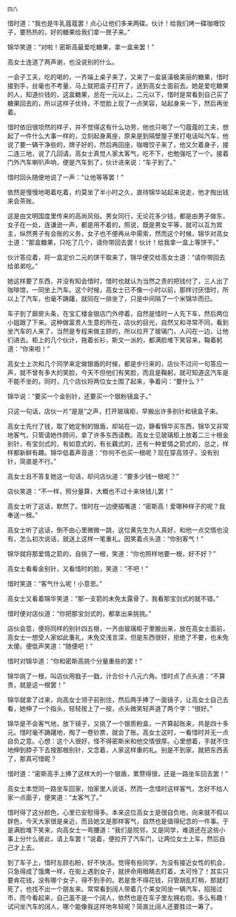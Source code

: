     四八 

   惜时道：“我也是牛乳蔻蔻罢！点心让他们多来两碟。伙计！给我们烤一碟咖喱饺子，要热热的，好的糖果给我们拿一匣子来。”

   锦华笑道：“对啦！密斯高最爱吃糖果，拿一盒来罢！”

   高女士连道了两声谢，也没说别的什么。

   一会子工夫，吃的喝的，一齐端上桌子来了，又来了一盒装潢极美丽的糖果，惜时接到手，丝毫也不考量，马上就把盒子打开了，送到高女士面前去。她是爱吃糖果的人，知道价钱的，这盒糖果，总在一元以上，二元以下，惜时是常看到自己买了糖果回去的，所以这样子优待，不觉脸上现了一点笑容，站起身来一下，然后再坐着。

   惜时依旧很坦然的样子，并不觉得这有什么功劳，他也只喝了一勺蔻蔻的工夫，想起了一件什么大事一样的，立刻起身离座，原来是到隔壁屋子里打电话叫汽车，他说了要一辆干净些的，牌子好的，然后再回座，咖喱饺子来了，他又欠着身子，接二连三地，说了几回请，高女士真觉人家太客气，吃不下，也勉强吃了一个。接着门外汽车喇叭声响，便是汽车到了，伙计进来说：“车子到了。”

   惜时回头随便地说了一声：“让他等等罢！”

   依然是慢慢地喝着吃着，约莫坐了半小时之久，直待锦华站起来说走，他才掏出钱来会茶账。

   这是由文明国度里传来的高尚风俗。男女同行，无论花多少钱，都是由男子做东，女子在一处，连谦逊一声，都是用不着的，照说，既是男女平等，就可以互为宾主，纵然男子有会账的义务，女子也不便再从中需索，然而这个时候，锦华对高女士道：“那盒糖果，只吃了几个，请你带回去罢！伙计！给我拿一盒上等饼干。”

   伙计答应着，将一盒定价二元的饼干取来了，锦华便交给高女士道：“请你带回去给弟弟吃。”

   她这样要了东西，并没有知会惜时，惜时也就认为当然之责的把钱付了，三人出了咖啡馆，一同坐上汽车。这个时候，高女士已不像一小时以前，那样讨厌惜时，所以上了汽车，也毫不踌躇，就同在一排坐了，只是中间隔了一个米锦华而已。

   车子到了廊房头条，在宝汇楼金银店门外停着，自然是惜时一人先下车，然后两位小姐跟了下来。这种做富贵人生意的所在，店伙的目光，自然又和寻常不同，看到坐汽车的人来了，当然是专程来做主顾的，所以拉开了玻璃门，人闪在一边，让他们进去。柜上的几个伙计，拖着长衫，斯文一派的，都满脸堆下笑容来，鞠着躬道：“你来啦！”

   高女士上次和几个同学来定做银盾的时候，都是步行来的，店伙不过问一句答应一声，就不曾有多大的笑脸，今天不但他们有笑脸，而且是鞠躬，就可知道这汽车是不能不坐的，同时，几个店伙将两位女士围了起来，争着问：“要什么？”

   锦华说：“要买一个金别针，还要买一个银粉镜盒子。”

   只这一句话，店伙一片“是是”之声，打开玻璃柜，早搬出许多别针和镜盒子来。

   高女士先付了钱，取了她定制的银盾，却站在一边，静看锦华买东西，锦华又非常地客气，只管请她作顾问，拿了许多东西请教。高女士见玻璃柜上放着二三十根金别针，有宝剑式的，有如意式的，有长藕式的，还有一种爱情之箭式的，总之，样样都新鲜有趣。锦华低着声音道：“你何不也买一根呢？现在穿高领子，没有别针，简直是不行。”

   高女士且不答复她这一句话，却问店伙道：“要多少钱一根呢？”

   店伙笑道：“不一样，照分量算，大概也不过十来块钱儿罢！”

   高女士听了这话，默然了。惜时在一边便插嘴道：“密斯高！爱哪种样子的呢？我奉送一根。”

   高女士听了这话，倒不由心里微微一跳，这位黄先生为人真好，和他一点交情也没有，怎么初次说话，就送上这样一笔重礼。因笑着点头道：“你别客气！”

   锦华就将那爱情之箭的，自挑了一根，笑道：“你也照样地要一根，好不好？”

   高女士看看金别针，又看惜时的脸，笑道：“不吧！”

   惜时笑道：“客气什么呢！小意思。”

   高女士又看着锦华笑道：“那一支箭的未免太露骨了，我看那宝剑式的就不错。”

   惜时便对店伙道：“你把那宝剑式的，都拿出来挑挑。”

   店伙会意，便将同样的别针四五根，一齐由玻璃柜子里搬出来，放在高女士面前，高女士一想受人家如此重礼，未免交浅言深，但是东西很好，拒绝了不要，也未免太傻。便低声笑道：“随便吧！”

   惜时对锦华道：“你和密斯高挑个分量重些的罢！”

   锦华挑了一根，叫店伙用戥子一戥，计合价十八元六角。惜时点了点头道：“不算贵，就是这一根罢！”

   锦华就拿了过来，向高女士领子前别住，然后两手捧了一面镜子，让高女士自己去看，她伸了一个指头，轻轻按上了一按，点头微笑轻声道了两个字：“很好。”

   锦华是不会客气地，放下镜子，又挑了一个银质粉盒，一齐算起账来，共是四十多元。惜时毫不踌躇地，掏了一卷钞票，就会了账。高女士这时，一看惜时并无一点自负之意。心想：这个人很好，怪不得密斯米和他交情很厚。心里想着，手就不住地伸到脖子下去按那根别针，又念着，人家这样重的礼。别是不到家，就把东西丢了，那真可惜昵？

   惜时道：“密斯高手上捧了这样大的一个银盾，累赘得很，还是一路坐车回去罢！”

   高女士本觉同一路坐车回家，怕家里人说话，然而一念惜时这样客气，怎好不给人家一点面子，便笑道：“太客气了。”

   惜时得了这分颜色，心里已安慰得多。本来这位高女士是很自负地，向来就不假以辞色，今天大家很是亲近，而且她又是那样客气，自然也是值得纪念的一件事。于是满脸堆下笑来，向高女士一弯腰道：“我们是院邻，又是同学，难道还在这些小事上分什么彼此，请上车罢！”说着，便拉开了汽车门，让两位女士上车，然后自己才上去。

   到了车子上，惜时左顾右盼，好不快活。觉得有些同学，为没有接近女性的机会，只急得成了饿鹰一样，在街上遇到女子，就拼命用眼睛去盯着，太可怜了！其实只要肯花钱，没有哪个女子，得不到手的。若是舍不得花钱，只管胡乱盯梢，那就盯死了，也找不出一个朋友来。常常看到阔人带着几个美女同坐一辆汽车，招摇过市，而今看起来，自己虽不是一个阔人，依然也是在车子里左拥右抱，多么有趣！试问坐汽车的阔人，哪个能像我这样地年轻呢？简直比阔人还要胜过一筹了。

